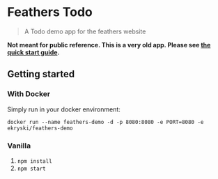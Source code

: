 # Feathers Todo

> A Todo demo app for the feathers website

**Not meant for public reference. This is a very old app. Please see [the quick start guide](http://feathersjs.com/quick-start/).**

## Getting started

### With Docker

Simply run in your docker environment:

`docker run --name feathers-demo -d -p 8080:8080 -e PORT=8080 -e ekryski/feathers-demo`

### Vanilla

1. `npm install`
2. `npm start`